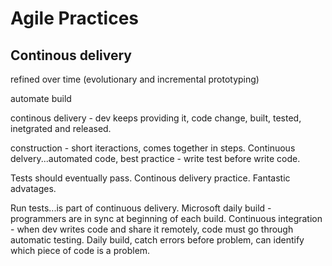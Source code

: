 # Agile Practices
 ## Continous delivery

 refined over time (evolutionary and incremental prototyping)

 automate build

 continous delivery - dev keeps providing it, code change, built, tested, inetgrated and released.

 construction - short iteractions, comes together in steps. Continuous delvery...automated code, best practice - write test before write code.

 Tests should eventually pass. Continous delivery practice. Fantastic advatages.

 Run tests...is part of continuous delivery. Microsoft daily build - programmers are in sync at beginning of each build. Continuous integration - when dev writes code and share it remotely, code must go through automatic testing. Daily build, catch errors before problem, can identify which piece of code is a problem.

 
